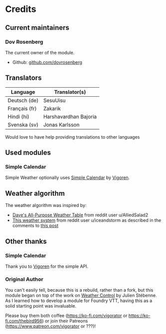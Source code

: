 # Credits

## Current maintainers

### Dov Rosenberg

The current owner of the module.

- Github: [github.com/dovrosenberg](https://github.com/dovrosenberg)

## Translators

| Language                  | Translator(s)                                                               |
|---------------------------|-----------------------------------------------------------------------------|
| Deutsch (de)              | SesuUisu                                                                    |
| Français (fr)             | Zakarik                                                                     |
| Hindi (hi)                | Harshavardhan Bajoria                                                       |
| Svenska (sv)              | Jonas Karlsson                                                              |

Would love to have help providing translations to other languages

## Used modules

### Simple Calendar

Simple Weather optionally uses [Simple Calendar](https://github.com/vigoren/foundryvtt-simple-calendar) by [Vigoren](https://github.com/vigoren). 

## Weather algorithm
The weather algorithm was inspired by:
- [Dave's All-Purpose Weather Table](https://docs.google.com/spreadsheets/d/1j0d1MtsWtJT-Q-Ncbl8DsBlf6cK51j5T13JTll5bSTE/edit#gid=0) from reddit user u/AlliedSalad2 
- [This weather system](https://github.com/dovrosenberg/foundry-simple-weather/blob/master/docs/weather.png) from reddit user u/iceandstorm as described in the comments to [this post](https://www.reddit.com/r/rpg/comments/p0wq9n/weather_hex_flower_random_weather_generation/)

## Other thanks

### Simple Calendar
Thank you to [Vigoren](https://github.com/vigoren) for the simple API.

### Original Author

You can't easily tell, because this is a rebuild, rather than a fork, but this module began on top of the work on [Weather Control](https://gitlab.com/jstebenne/foundryvtt-weather-control) by Julien Stébenne.  As I learned how to develop a module for Foundry VTT, having this as a solid starting point was invaluable.

Please buy them both coffee (https://ko-fi.com/vigorator  or https://ko-fi.com/thebird956) or join their Patreons (https://www.patreon.com/vigorator or ???)!



